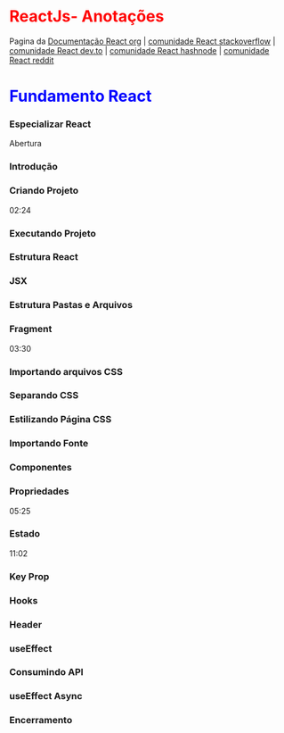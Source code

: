 # **<font color=red>ReactJs- Anotações</font>** 
Pagina da [Documentação React org](https://pt-br.reactjs.org/) | [comunidade React stackoverflow](https://stackoverflow.com/questions/tagged/reactjs) 
| [comunidade React dev.to](https://dev.to/t/react?signin=true) | [comunidade React hashnode](https://hashnode.com/n/reactjs) | [comunidade React reddit](https://www.reddit.com/r/reactjs/)
# **<font color=blue>Fundamento React</font>** 


### Especializar React 


Abertura



### Introdução



### Criando Projeto
02:24


### Executando Projeto


### Estrutura React



### JSX



### Estrutura Pastas e Arquivos



### Fragment
03:30


### Importando arquivos CSS



### Separando CSS



### Estilizando Página CSS



### Importando Fonte



### Componentes



### Propriedades
05:25


### Estado
11:02





### Key Prop



### Hooks



### Header



### useEffect



### Consumindo API



### useEffect Async



### Encerramento

